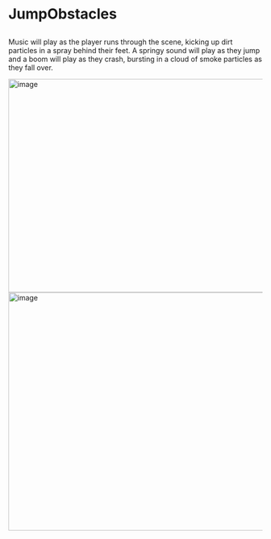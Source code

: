 # JumpObstacles

##
Music will play as the player runs through the scene, kicking up dirt particles in a spray behind their feet. A springy sound will play as they jump and a boom will play as they crash, bursting in a cloud of smoke particles as they fall over.

<img width="983" height="424" alt="image" src="https://github.com/user-attachments/assets/7bec1914-9b91-4155-89e8-91a075f6f62e" />
<img width="850" height="473" alt="image" src="https://github.com/user-attachments/assets/1dc7345d-b481-4dde-9cf6-b092e316fa29" />


